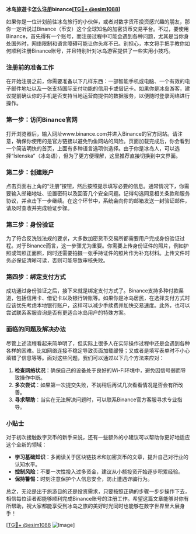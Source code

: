 **冰岛旅遊卡怎么注册binance[[TG💪+ @esim1088](https://t.me/s/esim1088)]**

如果你是一位计划前往冰岛旅行的小伙伴，或者对数字货币投资感兴趣的朋友，那你一定听说过Binance（币安）这个全球知名的加密货币交易平台。不过，要使用Binance，首先得有一个账号，而注册过程中可能会遇到各种问题，尤其是当你身处国外时，网络限制和语言障碍可能让你头疼不已。别担心，本文将手把手教你如何顺利注册Binance账号，并且特别针对冰岛游客提供了一些实用小技巧。

### 注册前的准备工作

在开始注册之前，你需要准备以下几样东西：一部智能手机或电脑、一个有效的电子邮件地址以及一张支持国际支付功能的信用卡或借记卡。如果你是冰岛游客，建议提前确认你的手机是否支持当地运营商提供的数据服务，以便随时登录网络进行操作。

### 第一步：访问Binance官网

打开浏览器后，输入网址www.binance.com并进入Binance的官方网站。请注意，确保你使用的是官方链接以避免钓鱼网站的风险。页面加载完成后，你会看到一个简洁明快的首页，上面有多种语言选项供选择。由于你是冰岛人，可以选择“Íslenska”（冰岛语），但为了更方便理解，这里推荐直接切换到中文界面。

### 第二步：创建账户

点击页面右上角的“注册”按钮，然后按照提示填写必要的信息。通常情况下，你需要输入邮箱地址、设置密码以及回答几个安全问题。记得勾选同意相关条款和服务协议，并点击下一步继续。在这个环节中，系统会向你的邮箱发送一封验证邮件，请及时查收并完成验证步骤。

### 第三步：身份验证

为了符合反洗钱法规的要求，大多数加密货币交易所都需要用户完成身份验证过程。对于Binance而言，这一步骤尤为重要。你需要上传身份证件的照片，例如护照或驾照正面照，同时还需要拍摄一张手持证件的照片作为补充材料。上传文件时务必保证清晰可读，否则可能导致审核失败。

### 第四步：绑定支付方式

成功通过身份验证之后，接下来就是绑定支付方式了。Binance支持多种付款渠道，包括信用卡、借记卡以及银行转账等。如果你是冰岛居民，在选择支付方式时应该优先考虑本地银行账户，这样可以减少手续费并加快交易速度。此外，也可以尝试联系客服咨询是否有更适合冰岛用户的特殊方案。

### 面临的问题及解决办法

尽管上述流程看起来简单明了，但实际上很多人在实际操作过程中还是会遇到各种各样的困难。比如网络连接不稳定导致页面加载缓慢；又或者是填写表单时不小心填错了信息等等。面对这些问题，我们可以通过以下几个方法来应对：

1. **检查网络状况**：确保自己的设备处于良好的Wi-Fi环境中，避免因信号弱而导致操作中断。
2. **多次尝试**：如果第一次提交失败，不妨稍后再试几次看看情况是否会有所改善。
3. **寻求帮助**：当实在无法解决问题时，可以联系Binance官方客服寻求专业指导。

### 小贴士

对于初次接触数字货币的新手来说，还有一些额外的小建议可以帮助你更好地适应这个全新的领域：

- **学习基础知识**：多阅读关于区块链技术和加密货币的文章，提升自己对行业的认知水平。
- **控制风险**：不要一次性投入过多资金，建议从小额投资开始逐步积累经验。
- **保持警惕**：时刻注意保护个人信息安全，防止遭遇诈骗行为。

总之，无论是出于旅游目的还是投资需求，只要按照正确的步骤一步步操作下去，相信每位读者都能够顺利完成Binance账号的注册工作。希望这篇文章能够对你有所帮助，祝大家都能享受到冰岛之旅的美好时光同时也能够在数字世界里大展身手！

[[TG💪+ @esim1088](https://t.me/s/esim1088) ![Image](https://i.postimg.cc/4NQfJmqS/Snipaste-2025-05-13-00-14-12.png)]